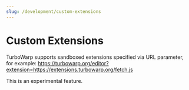 ```yaml
---
slug: /development/custom-extensions
---
```


# Custom Extensions

TurboWarp supports sandboxed extensions specified via URL parameter, for example: https://turbowarp.org/editor?extension=https://extensions.turbowarp.org/fetch.js

This is an experimental feature.
